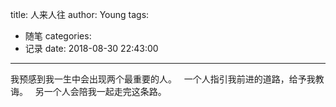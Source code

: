 title: 人来人往
author: Young
tags:
  - 随笔
categories:
  - 记录
date: 2018-08-30 22:43:00
---
我预感到我一生中会出现两个最重要的人。<!--more-->   
一个人指引我前进的道路，给予我教诲。  
另一个人会陪我一起走完这条路。